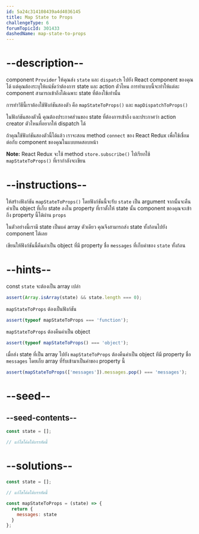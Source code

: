 ```yaml
---
id: 5a24c314108439a4d4036145
title: Map State to Props
challengeType: 6
forumTopicId: 301433
dashedName: map-state-to-props
---
```


# --description--

component `Provider` ให้คุณส่ง `state` และ `dispatch` ไปยัง React component ของคุณได้ แต่คุณต้องระบุให้แน่ชัดว่าต้องการ state และ action ตัวไหน 
การทำแบบนี้จะทำให้แต่ละ component สามารถเข้าถึงได้เฉพาะ state ที่ต้องใช้เท่านั้น 

การทำวิธีนี้เราต้องใช้ฟังก์ชันสองตัว คือ `mapStateToProps()` และ `mapDispatchToProps()`

ในฟังก์ชันสองตัวนี้ คุณต้องประกาศส่วนของ state ที่ต้องการเข้าถึง และประกาศว่า action creator ตัวไหนที่อยากให้ dispatch ได้ 

ถ้าคุณใช้ฟังก์ชันสองตัวนี้ได้แล้ว เราจะสอน method `connect` ของ React Redux เพื่อใช้เชื่อมต่อกับ component ของคุณในแบบทดสอบหน้า

**Note:** React Redux จะใช้ method `store.subscribe()` ไปเรียกใช้ `mapStateToProps()` ที่เรากำลังจะเขียน

# --instructions--

ให้สร้างฟังก์ชัน `mapStateToProps()` โดยฟังก์ชันนี้จะรับ `state` เป็น argument จากนั้นจะคืนค่าเป็น object ที่เก็บ state ลงใน property ที่เราตั้งให้ state นั้น
component ของคุณจะเข้าถึง property นี้ได้ผ่าน `props` 

ในตัวอย่างนี้เรามี state เป็นแค่ array ตัวเดียว คุณจึงสามารถส่ง state ทั้งก้อนไปยัง component ได้เลย 

เขียนให้ฟังก์ชันนี้คืนค่าเป็น object ที่มี property ชื่อ `messages` ที่เก็บค่าของ `state` ทั้งก้อน

# --hints--

const `state` จะต้องเป็น array เปล่า

```js
assert(Array.isArray(state) && state.length === 0);
```

`mapStateToProps` ต้องเป็นฟังก์ชัน

```js
assert(typeof mapStateToProps === 'function');
```

`mapStateToProps` ต้องคืนค่าเป็น object

```js
assert(typeof mapStateToProps() === 'object');
```

เมื่อส่ง state ที่เป็น array ไปยัง `mapStateToProps` ต้องคืนค่าเป็น object ทีมี property ชื่อ `messages` โดยเก็บ array ที่รับเข้ามาเป็นค่าของ property นี้

```js
assert(mapStateToProps(['messages']).messages.pop() === 'messages');
```

# --seed--

## --seed-contents--

```jsx
const state = [];

// แก้ไขโค้ดใต้บรรทัดนี้
```

# --solutions--

```jsx
const state = [];

// แก้ไขโค้ดใต้บรรทัดนี้

const mapStateToProps = (state) => {
  return {
    messages: state
  }
};
```
